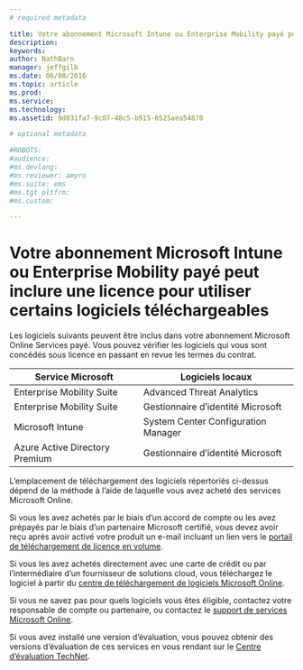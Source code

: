 ```yaml
---
# required metadata

title: Votre abonnement Microsoft Intune ou Enterprise Mobility payé peut inclure une licence pour utiliser certains logiciels téléchargeables | Microsoft Intune
description:
keywords:
author: NathBarn
manager: jeffgilb
ms.date: 06/08/2016
ms.topic: article
ms.prod:
ms.service:
ms.technology:
ms.assetid: 9d031fa7-9c07-48c5-b915-6525aea54870

# optional metadata

#ROBOTS:
#audience:
#ms.devlang:
#ms.reviewer: amyro
#ms.suite: ems
#ms.tgt_pltfrm:
#ms.custom:

---
```


# Votre abonnement Microsoft Intune ou Enterprise Mobility payé peut inclure une licence pour utiliser certains logiciels téléchargeables

Les logiciels suivants peuvent être inclus dans votre abonnement Microsoft Online Services payé.  Vous pouvez vérifier les logiciels qui vous sont concédés sous licence en passant en revue les termes du contrat.

| **Service Microsoft**    | **Logiciels locaux**           |
| ------------- |-------------|
|Enterprise Mobility Suite |    Advanced Threat Analytics |
|Enterprise Mobility Suite |    Gestionnaire d’identité Microsoft |
|Microsoft Intune | System Center Configuration Manager |
|Azure Active Directory Premium |   Gestionnaire d’identité Microsoft |

L’emplacement de téléchargement des logiciels répertoriés ci-dessus dépend de la méthode à l’aide de laquelle vous avez acheté des services Microsoft Online.

Si vous les avez achetés par le biais d’un accord de compte ou les avez prépayés par le biais d’un partenaire Microsoft certifié, vous devez avoir reçu après avoir activé votre produit un e-mail incluant un lien vers le [portail de téléchargement de licence en volume](https://www.microsoft.com/Licensing/servicecenter/default.aspx).

Si vous les avez achetés directement avec une carte de crédit ou par l’intermédiaire d’un fournisseur de solutions cloud, vous téléchargez le logiciel à partir du [centre de téléchargement de logiciels Microsoft Online](https://www.microsoft.com/online/downloads/HomeRealmDiscovery.aspx).

Si vous ne savez pas pour quels logiciels vous êtes éligible, contactez votre responsable de compte ou partenaire, ou contactez le [support de services Microsoft Online](https://technet.microsoft.com/en-us/dn932057.aspx).

Si vous avez installé une version d’évaluation, vous pouvez obtenir des versions d’évaluation de ces services en vous rendant sur le [Centre d’évaluation TechNet](https://www.microsoft.com/evalcenter/try).


<!--HONumber=Jun16_HO2-->


